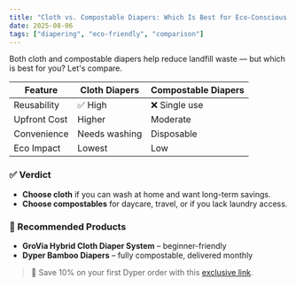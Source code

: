 ```yaml
---
title: "Cloth vs. Compostable Diapers: Which Is Best for Eco-Conscious Parents?"
date: 2025-08-06
tags: ["diapering", "eco-friendly", "comparison"]
---
```


Both cloth and compostable diapers help reduce landfill waste — but which is best for you? Let's compare.

| Feature | Cloth Diapers | Compostable Diapers |
|--------|---------------|---------------------|
| Reusability | ✅ High | ❌ Single use |
| Upfront Cost | Higher | Moderate |
| Convenience | Needs washing | Disposable |
| Eco Impact | Lowest | Low |

### ✅ Verdict

- **Choose cloth** if you can wash at home and want long-term savings.  
- **Choose compostables** for daycare, travel, or if you lack laundry access.

### 🌿 Recommended Products

- **GroVia Hybrid Cloth Diaper System** – beginner-friendly  
- **Dyper Bamboo Diapers** – fully compostable, delivered monthly  

> 🌱 Save 10% on your first Dyper order with this [exclusive link](#).
